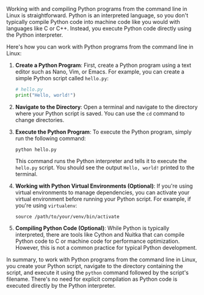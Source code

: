 Working with and compiling Python programs from the command line in Linux is straightforward. Python is an interpreted language, so you don't typically compile Python code into machine code like you would with languages like C or C++. Instead, you execute Python code directly using the Python interpreter.

Here's how you can work with Python programs from the command line in Linux:

1. **Create a Python Program**: First, create a Python program using a text editor such as Nano, Vim, or Emacs. For example, you can create a simple Python script called `hello.py`:

    ```python
    # hello.py
    print("Hello, world!")
    ```

2. **Navigate to the Directory**: Open a terminal and navigate to the directory where your Python script is saved. You can use the `cd` command to change directories.

3. **Execute the Python Program**: To execute the Python program, simply run the following command:

    ```
    python hello.py
    ```

    This command runs the Python interpreter and tells it to execute the `hello.py` script. You should see the output `Hello, world!` printed to the terminal.

4. **Working with Python Virtual Environments (Optional)**: If you're using virtual environments to manage dependencies, you can activate your virtual environment before running your Python script. For example, if you're using `virtualenv`:

    ```
    source /path/to/your/venv/bin/activate
    ```

5. **Compiling Python Code (Optional)**: While Python is typically interpreted, there are tools like Cython and Nuitka that can compile Python code to C or machine code for performance optimization. However, this is not a common practice for typical Python development.

In summary, to work with Python programs from the command line in Linux, you create your Python script, navigate to the directory containing the script, and execute it using the `python` command followed by the script's filename. There's no need for explicit compilation as Python code is executed directly by the Python interpreter.
